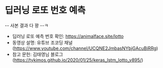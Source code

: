 # 딥러닝 로또 번호 예측
-- 사본 결과 다 꽝 --ㅋ
- 딥러닝 로또 예측 번호 확인: https://animalface.site/lotto
- 동영상 설명: 유튜브 조코딩 채널(https://www.youtube.com/channel/UCQNE2JmbasNYbjGAcuBiRRg)
- 참고 문헌: 김태영님 블로그(https://tykimos.github.io/2020/01/25/keras_lstm_lotto_v895/)
